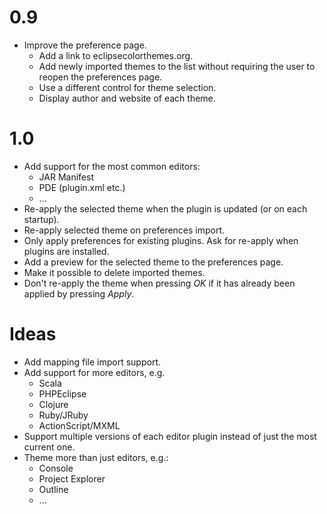 0.9
===
* Improve the preference page.
  * Add a link to eclipsecolorthemes.org.
  * Add newly imported themes to the list without requiring the user to reopen
    the preferences page.
  * Use a different control for theme selection.
  * Display author and website of each theme.

1.0
===
* Add support for the most common editors:
  * JAR Manifest
  * PDE (plugin.xml etc.)
  * ...
* Re-apply the selected theme when the plugin is updated (or on each
  startup).
* Re-apply selected theme on preferences import.
* Only apply preferences for existing plugins. Ask for re-apply when
  plugins are installed.
* Add a preview for the selected theme to the preferences page.
* Make it possible to delete imported themes.
* Don't re-apply the theme when pressing *OK* if it has already been
  applied by pressing *Apply*.

Ideas
=====
* Add mapping file import support.
* Add support for more editors, e.g.
  * Scala
  * PHPEclipse
  * Clojure
  * Ruby/JRuby
  * ActionScript/MXML
* Support multiple versions of each editor plugin instead of just the
  most current one.
* Theme more than just editors, e.g.:
  * Console
  * Project Explorer
  * Outline
  * ...
